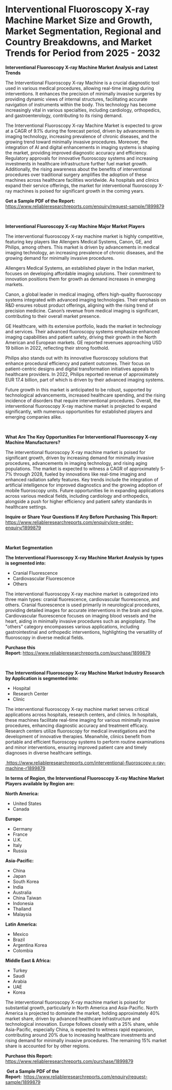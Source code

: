 <p><h1>Interventional Fluoroscopy X-ray Machine Market Size and Growth, Market Segmentation, Regional and Country Breakdowns, and Market Trends for Period from 2025 -  2032</h1></p><p><strong>Interventional Fluoroscopy X-ray Machine Market Analysis and Latest Trends</strong></p>
<p><p>The Interventional Fluoroscopy X-ray Machine is a crucial diagnostic tool used in various medical procedures, allowing real-time imaging during interventions. It enhances the precision of minimally invasive surgeries by providing dynamic views of internal structures, facilitating accurate navigation of instruments within the body. This technology has become increasingly vital in various specialties, including cardiology, orthopedics, and gastroenterology, contributing to its rising demand.</p><p>The Interventional Fluoroscopy X-ray Machine Market is expected to grow at a CAGR of 9.1% during the forecast period, driven by advancements in imaging technology, increasing prevalence of chronic diseases, and the growing trend toward minimally invasive procedures. Moreover, the integration of AI and digital enhancements in imaging systems is shaping the market, providing improved diagnostic accuracy and efficiency. Regulatory approvals for innovative fluoroscopy systems and increasing investments in healthcare infrastructure further fuel market growth. Additionally, the rising awareness about the benefits of interventional procedures over traditional surgery amplifies the adoption of these machines across healthcare facilities worldwide. As hospitals and clinics expand their service offerings, the market for interventional fluoroscopy X-ray machines is poised for significant growth in the coming years.</p></p>
<p><strong>Get a Sample PDF of the Report:&nbsp;</strong> <a href="https://www.reliableresearchreports.com/enquiry/request-sample/1899879?utm_campaign=3547&utm_medium=2&utm_source=Github&utm_content=ia&utm_term=16042025&utm_id=interventional-fluoroscopy-x-ray-machine">https://www.reliableresearchreports.com/enquiry/request-sample/1899879</a></p>
<p>&nbsp;</p>
<p><strong>Interventional Fluoroscopy X-ray Machine Major Market Players</strong></p>
<p><p>The interventional fluoroscopy X-ray machine market is highly competitive, featuring key players like Allengers Medical Systems, Canon, GE, and Philips, among others. This market is driven by advancements in medical imaging technology, an increasing prevalence of chronic diseases, and the growing demand for minimally invasive procedures.</p><p>Allengers Medical Systems, an established player in the Indian market, focuses on developing affordable imaging solutions. Their commitment to innovation positions them for growth as demand increases in emerging markets.</p><p>Canon, a global leader in medical imaging, offers high-quality fluoroscopy systems integrated with advanced imaging technologies. Their emphasis on R&D ensures robust product offerings, aligning with the rising trend of precision medicine. Canon’s revenue from medical imaging is significant, contributing to their overall market presence.</p><p>GE Healthcare, with its extensive portfolio, leads the market in technology and services. Their advanced fluoroscopy systems emphasize enhanced imaging capabilities and patient safety, driving their growth in the North American and European markets. GE reported revenues approaching USD 19 billion in 2022, reflecting their strong foothold.</p><p>Philips also stands out with its innovative fluoroscopy solutions that enhance procedural efficiency and patient outcomes. Their focus on patient-centric designs and digital transformation initiatives appeals to healthcare providers. In 2022, Philips reported revenue of approximately EUR 17.4 billion, part of which is driven by their advanced imaging systems.</p><p>Future growth in this market is anticipated to be robust, supported by technological advancements, increased healthcare spending, and the rising incidence of disorders that require interventional procedures. Overall, the interventional fluoroscopy X-ray machine market is projected to expand significantly, with numerous opportunities for established players and emerging companies alike.</p></p>
<p>&nbsp;</p>
<p><strong>What Are The Key Opportunities For Interventional Fluoroscopy X-ray Machine Manufacturers?</strong></p>
<p><p>The interventional fluoroscopy X-ray machine market is poised for significant growth, driven by increasing demand for minimally invasive procedures, advancements in imaging technology, and rising aging populations. The market is expected to witness a CAGR of approximately 5-7% through 2028, fueled by innovations like real-time imaging and enhanced radiation safety features. Key trends include the integration of artificial intelligence for improved diagnostics and the growing adoption of mobile fluoroscopy units. Future opportunities lie in expanding applications across various medical fields, including cardiology and orthopedics, alongside a push for higher efficiency and patient safety standards in healthcare settings.</p></p>
<p><strong>Inquire or Share Your Questions If Any Before Purchasing This Report:</strong> <a href="https://www.reliableresearchreports.com/enquiry/pre-order-enquiry/1899879?utm_campaign=3547&utm_medium=2&utm_source=Github&utm_content=ia&utm_term=16042025&utm_id=interventional-fluoroscopy-x-ray-machine">https://www.reliableresearchreports.com/enquiry/pre-order-enquiry/1899879</a></p>
<p>&nbsp;</p>
<p><strong>Market Segmentation</strong></p>
<p><strong>The Interventional Fluoroscopy X-ray Machine Market Analysis by types is segmented into:</strong></p>
<p><ul><li>Cranial Fluorescence</li><li>Cardiovascular Fluorescence</li><li>Others</li></ul></p>
<p><p>The interventional fluoroscopy X-ray machine market is categorized into three main types: cranial fluorescence, cardiovascular fluorescence, and others. Cranial fluorescence is used primarily in neurological procedures, providing detailed images for accurate interventions in the brain and spine. Cardiovascular fluorescence focuses on imaging blood vessels and the heart, aiding in minimally invasive procedures such as angioplasty. The "others" category encompasses various applications, including gastrointestinal and orthopedic interventions, highlighting the versatility of fluoroscopy in diverse medical fields.</p></p>
<p><strong>Purchase this Report:&nbsp;</strong><a href="https://www.reliableresearchreports.com/purchase/1899879?utm_campaign=3547&utm_medium=2&utm_source=Github&utm_content=ia&utm_term=16042025&utm_id=interventional-fluoroscopy-x-ray-machine">https://www.reliableresearchreports.com/purchase/1899879</a></p>
<p>&nbsp;</p>
<p><strong>The Interventional Fluoroscopy X-ray Machine Market Industry Research by Application is segmented into:</strong></p>
<p><ul><li>Hospital</li><li>Research Center</li><li>Clinic</li></ul></p>
<p><p>The interventional fluoroscopy X-ray machine market serves critical applications across hospitals, research centers, and clinics. In hospitals, these machines facilitate real-time imaging for various minimally invasive procedures, enhancing diagnostic accuracy and treatment efficacy. Research centers utilize fluoroscopy for medical investigations and the development of innovative therapies. Meanwhile, clinics benefit from portable and efficient fluoroscopy systems to perform routine examinations and minor interventions, ensuring improved patient care and timely diagnoses in diverse healthcare settings.</p></p>
<p><a href="https://www.reliableresearchreports.com/interventional-fluoroscopy-x-ray-machine-r1899879?utm_campaign=3547&utm_medium=2&utm_source=Github&utm_content=ia&utm_term=16042025&utm_id=interventional-fluoroscopy-x-ray-machine">&nbsp;https://www.reliableresearchreports.com/interventional-fluoroscopy-x-ray-machine-r1899879</a></p>
<p><strong>In terms of Region, the Interventional Fluoroscopy X-ray Machine Market Players available by Region are:</strong></p>
<p>
    <p> <strong> North America: </strong>
        <ul>
            <li>United States</li>
            <li>Canada</li>
        </ul>
        </p> 
    <p> <strong> Europe: </strong>
        <ul>
            <li>Germany</li>
            <li>France</li>
            <li>U.K.</li>
            <li>Italy</li>
            <li>Russia</li>
        </ul>
        </p> 
    <p> <strong> Asia-Pacific: </strong>
        <ul>
            <li>China</li>
            <li>Japan</li>
            <li>South Korea</li>
            <li>India</li>
            <li>Australia</li>
            <li>China Taiwan</li>
            <li>Indonesia</li>
            <li>Thailand</li>
            <li>Malaysia</li>
        </ul>
        </p> 
    <p> <strong> Latin America: </strong>
        <ul>
            <li>Mexico</li>
            <li>Brazil</li>
            <li>Argentina Korea</li>
            <li>Colombia</li>
        </ul>
        </p> 
    <p> <strong> Middle East & Africa: </strong>
        <ul>
            <li>Turkey</li>
            <li>Saudi</li>
            <li>Arabia</li>
            <li>UAE</li>
            <li>Korea</li>
        </ul>
    </p>
    </p>
<p><p>The interventional fluoroscopy X-ray machine market is poised for substantial growth, particularly in North America and Asia-Pacific. North America is projected to dominate the market, holding approximately 40% market share, driven by advanced healthcare infrastructure and technological innovation. Europe follows closely with a 25% share, while Asia-Pacific, especially China, is expected to witness rapid expansion, contributing around 20% due to increasing healthcare investments and rising demand for minimally invasive procedures. The remaining 15% market share is accounted for by other regions.</p></p>
<p><strong>Purchase this Report: </strong><a href="https://www.reliableresearchreports.com/purchase/1899879?utm_campaign=3547&utm_medium=2&utm_source=Github&utm_content=ia&utm_term=16042025&utm_id=interventional-fluoroscopy-x-ray-machine">https://www.reliableresearchreports.com/purchase/1899879</a></p>
<p>&nbsp;<strong>Get a Sample PDF of the Report:&nbsp;&nbsp;</strong><a href="https://www.reliableresearchreports.com/enquiry/request-sample/1899879?utm_campaign=3547&utm_medium=2&utm_source=Github&utm_content=ia&utm_term=16042025&utm_id=interventional-fluoroscopy-x-ray-machine">https://www.reliableresearchreports.com/enquiry/request-sample/1899879</a></p>
<p><strong></strong></p>
<p><p></p><p></p><p></p></p>